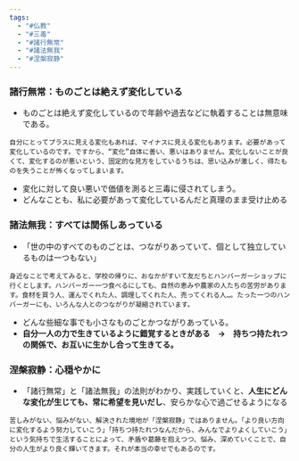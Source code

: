 ```yaml
---
tags:
  - "#仏教"
  - "#三毒"
  - "#諸行無常"
  - "#諸法無我"
  - "#涅槃寂静"
---
```


### 諸行無常：ものごとは絶えず変化している

- ものごとは絶えず変化しているので年齢や過去などに執着することは無意味である。
```
自分にとってプラスに見える変化もあれば、マイナスに見える変化もあります。必要があって変化しているのです。ですから、“変化”自体に善い、悪いはありません。変化しないことが良くて、変化するのが悪いという、固定的な見方をしているうちは、思い込みが激しく、得たものを失うことが怖くなってしまいます。
```
- 変化に対して良い悪いで価値を測ると三毒に侵されてしまう。
- どんなことも、私に必要があって変化しているんだと真理のまま受け止める

### 諸法無我：すべては関係しあっている
- 「世の中のすべてのものごとは、つながりあっていて、個として独立しているものは一つもない」
```
身近なことで考えてみると、学校の帰りに、おなかがすいて友だちとハンバーガーショップに行くとします。ハンバーガー一つ食べるにしても、自然の恵みや農家の人たちの苦労があります。食材を買う人、運んでくれた人、調理してくれた人、売ってくれる人…。たった一つのハンバーガーにも、いろんな人とのつながりが凝縮されています。
```
- どんな些細な事でも小さなものごとかつながりあっている。
- **自分一人の力で生きているように錯覚するときがある　→　持ちつ持たれつの関係で、お互いに生かし合って生きてる。**
### 涅槃寂静：心穏やかに
- 「諸行無常」と「諸法無我」の法則がわかり、実践していくと、**人生にどんな変化が生じても、常に希望を見いだし**、安らかな心で過ごせるようになる
```
苦しみがない、悩みがない、解決された境地が「涅槃寂静」ではありません。「より良い方向に変化するよう努力していこう」「持ちつ持たれつなんだから、みんなでよりよくしていこう」という気持ちで生活することによって、矛盾や葛藤を抱えつつ、悩み、深めていくことで、自分の人生がより良く輝いてきます。それが本当の幸せでもあるのです。
```

